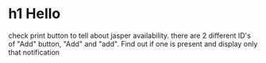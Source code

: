 # h1 Hello

check print button to tell about jasper availability.
there are 2 different ID's of "Add" button, "Add" and "add". Find out if one is present and display only that notification
